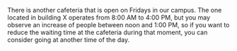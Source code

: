 There is another cafeteria that is open on Fridays in our campus. The one located in building X operates from 8:00 AM to 4:00 PM, but you may observe an increase of people between noon and 1:00 PM, so if you want to reduce the waiting time at the cafeteria during that moment, you can consider going at another time of the day.
